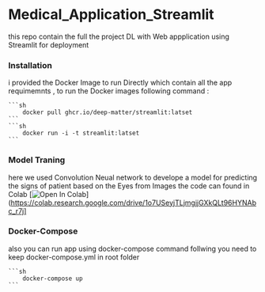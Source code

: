 # Medical_Application_Streamlit
this repo contain the full the project DL with Web appplication using Streamlit for deployment 

### Installation 

i provided the Docker Image to run Directly which contain all the app requimemnts ,
to run the Docker images following command :

    ```sh 
        docker pull ghcr.io/deep-matter/streamlit:latset 
    ```
    ```sh
        docker run -i -t streamlit:latset
    ```
### Model Traning 

here we used Convolution Neual network to develope a model for predicting the signs of patient based on the Eyes from Images the code can found in Colab [![Open In Colab](https://colab.research.google.com/assets/colab-badge.svg)](https://colab.research.google.com/drive/1o7USeyjTLjmgjjGXkQLt96HYNAbc_r7j]

### Docker-Compose 

also you can run app using docker-compose command follwing you need to keep docker-compose.yml in root folder 

    ```sh
        docker-compose up 
    ```


